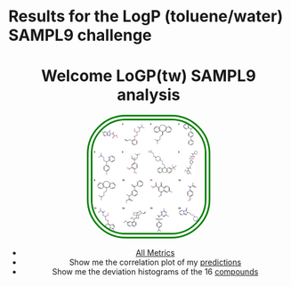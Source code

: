 # Results for the LogP (toluene/water) SAMPL9 challenge
<style>
img {
  	border-radius: 005em;
        border:10px solid #111;
        border-color: green; 
        border-style: double;
}
</style> 
<center><h1>  Welcome LoGP(tw) SAMPL9 analysis <br>  </h1>  
</center>
<center>
<div class="banner">
<img src="compounds.png" style="width:40%">
</div>  
<ul> 
  <li> <a href="all_metrics.html"> All Metrics </a>
  <li> Show me the correlation plot of my <a href="prediction_names.html">  predictions </a>
  <li> Show me the deviation histograms of the 16 <a href="compounds.html"> compounds </a>  </li>
</ul>  

